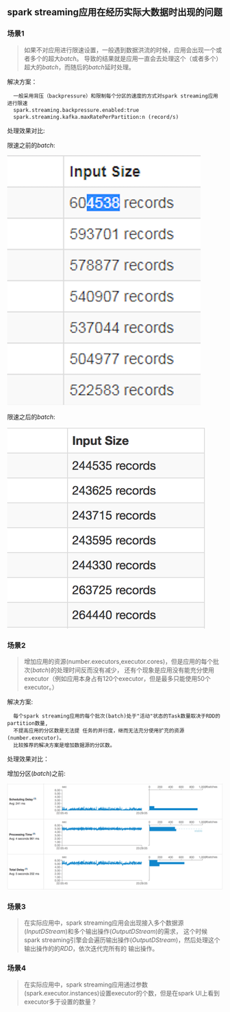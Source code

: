 ## spark streaming应用在经历实际大数据时出现的问题

### 场景1 
> 如果不对应用进行限速设置，一般遇到数据洪流的时候，应用会出现一个或者多个的超大*batch*。
导致的结果就是应用一直会去处理这个（或者多个）超大的*batch*，而随后的*batch*延时处理。

解决方案：
```
  一般采用背压（backpressure）和限制每个分区的速度的方式对spark streaming应用进行限速
  spark.streaming.backpressure.enabled:true
  spark.streaming.kafka.maxRatePerPartition:n (record/s)
```

处理效果对比:

限速之前的*batch*:

![处理之前](rate-limiting-before.png "处理之前的batch")

限速之后的*batch*:

![处理之后](rate-limiting-after.png "处理之后的batch")

### 场景2
> 增加应用的资源(number.executors,executor.cores)，但是应用的每个批次(*batch*)的处理时间反而没有减少，
还有个现象是应用没有能充分使用executor（例如应用本身占有120个executor，但是最多只能使用50个executor。）

解决方案:
```
  每个spark streaming应用的每个批次(batch)处于"活动"状态的Task数量取决于RDD的partition数量,
  不提高应用的分区数是无法提 任务的并行度，继而无法充分使用扩充的资源(number.executor)。
  比较推荐的解决方案是增加数据源的分区数。
```
处理效果对比：

增加分区(*batch*)之前:

![处理之前](add-partition-before.png "未增加数据源分区数量时的处理时间和延时图")


### 场景3
> 在实际应用中，spark streaming应用会出现接入多个数据源(*InputDStream*)和多个输出操作(*OutputDStream*)的需求，
这个时候spark streaming引擎会会遍历输出操作(*OutputDStream*)，然后处理这个输出操作的的*RDD*，依次迭代完所有的
输出操作。

### 场景4
> 在实际应用中，spark streaming应用通过参数(spark.executor.instances)设置executor的个数，但是在spark UI上看到
executor多于设置的数量？

